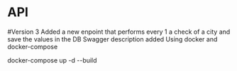 # API

#Version 3
Added a new enpoint that performs every 1 a check of a city and save the values in the DB
Swagger description added 
Using docker and docker-compose

docker-compose up -d --build
